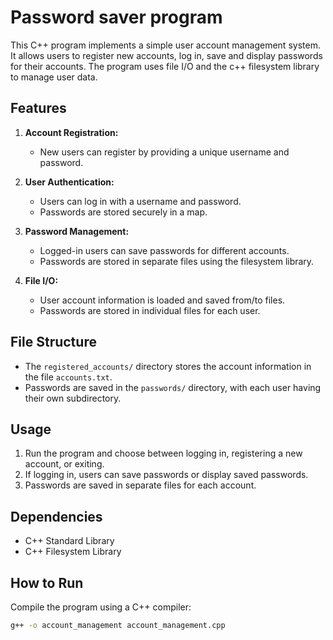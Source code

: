 # Password saver program

This C++ program implements a simple user account management system. It allows users to register new accounts, log in, save and display passwords for their accounts. The program uses file I/O and the c++ filesystem library to manage user data.

## Features

1. **Account Registration:**
   - New users can register by providing a unique username and password.

2. **User Authentication:**
   - Users can log in with a username and password.
   - Passwords are stored securely in a map.

3. **Password Management:**
   - Logged-in users can save passwords for different accounts.
   - Passwords are stored in separate files using the filesystem library.

4. **File I/O:**
   - User account information is loaded and saved from/to files.
   - Passwords are stored in individual files for each user.

## File Structure

- The `registered_accounts/` directory stores the account information in the file `accounts.txt`.
- Passwords are saved in the `passwords/` directory, with each user having their own subdirectory.

## Usage

1. Run the program and choose between logging in, registering a new account, or exiting.
2. If logging in, users can save passwords or display saved passwords.
3. Passwords are saved in separate files for each account.

## Dependencies

- C++ Standard Library
- C++ Filesystem Library

## How to Run

Compile the program using a C++ compiler:

```bash
g++ -o account_management account_management.cpp
